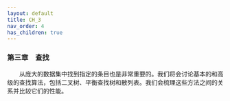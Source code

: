 ```yaml
---
layout: default
title: CH_3
nav_order: 4
has_children: true
---
```


### 第三章&emsp;查找

&emsp;&emsp;从庞大的数据集中找到指定的条目也是非常重要的。我们将会讨论基本的和高级的查找算法，包括二叉树、平衡查找树和散列表。我们会梳理这些方法之间的关系并比较它们的性能。
